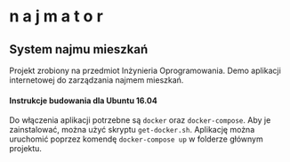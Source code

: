 # n a j m a t o r
## System najmu mieszkań

Projekt zrobiony na przedmiot Inżynieria Oprogramowania. Demo aplikacji internetowej do zarządzania najmem mieszkań.

#### Instrukcje budowania dla Ubuntu 16.04
Do włączenia aplikacji potrzebne są `docker` oraz `docker-compose`. Aby je zainstalować, można użyć skryptu `get-docker.sh`. Aplikację można uruchomić poprzez komendę ```docker-compose up``` w folderze głównym projektu.
